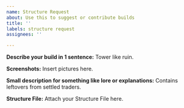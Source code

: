 ```yaml
---
name: Structure Request
about: Use this to suggest or contribute builds
title: ''
labels: structure request
assignees: ''

---
```


**Describe your build in 1 sentence:**
Tower like ruin.

**Screenshots:**
Insert pictures here.

**Small description for something like lore or explanations:**
Contains leftovers from settled traders.

**Structure File:**
Attach your Structure File here.
